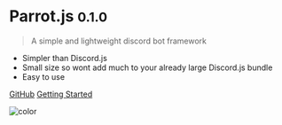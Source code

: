 # Parrot.js <small>0.1.0</small>

> A simple and lightweight discord bot framework
- Simpler than Discord.js
- Small size so wont add much to your already large Discord.js bundle
- Easy to use

[GitHub](https://github.com/PenguDevelopment/parrot.js)
[Getting Started](#parrotjs)


<!-- background color -->

![color](#3F3E3E)
